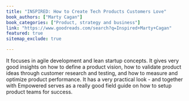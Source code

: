 ```yaml
---
title: "INSPIRED: How to Create Tech Products Customers Love"
book_authors: ["Marty Cagan"]
book_categories: ["Product, strategy and business"]
link: "https://www.goodreads.com/search?q=Inspired+Marty+Cagan"
featured: true
sitemap_exclude: true

---
```


It focuses in agile development and lean startup concepts. It gives very good insights on how to define a product vision, how to validate product ideas through customer research and testing, and how to measure and optimize product performance. It has a very practical look - and together with Empowered serves as a really good field guide on how to setup product teams for success.
